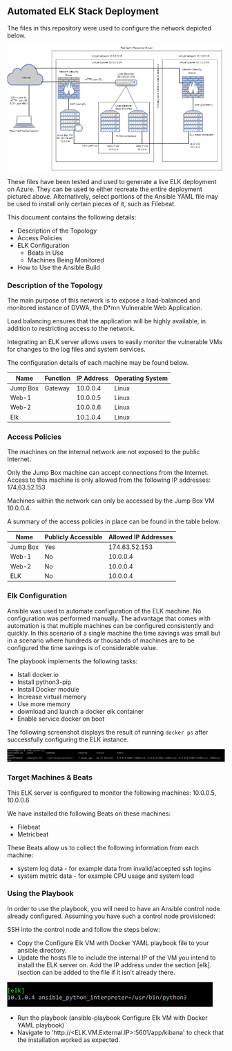 ## Automated ELK Stack Deployment

The files in this repository were used to configure the network depicted below.

![](https://github.com/Anise94/Secure-Cloud-Network-using-ELK-stack/blob/main/Images/Cloud%20Network%20with%20ELK%20Stack.png)

These files have been tested and used to generate a live ELK deployment on Azure. They can be used to either recreate the entire deployment pictured above. Alternatively, select portions of the Ansible YAML file may be used to install only certain pieces of it, such as Filebeat.

This document contains the following details:
- Description of the Topology
- Access Policies
- ELK Configuration
  - Beats in Use
  - Machines Being Monitored
- How to Use the Ansible Build


### Description of the Topology

The main purpose of this network is to expose a load-balanced and monitored instance of DVWA, the D*mn Vulnerable Web Application.

Load balancing ensures that the application will be highly available, in addition to restricting access to the network.

Integrating an ELK server allows users to easily monitor the vulnerable VMs for changes to the log files and system services.

The configuration details of each machine may be found below.

| Name     | Function | IP Address | Operating System |
|----------|----------|------------|------------------|
| Jump Box | Gateway  | 10.0.0.4   | Linux            |
| Web-1    |          | 10.0.0.5   | Linux            |
| Web-2    |          | 10.0.0.6   | Linux            |
| Elk      |          | 10.1.0.4   | Linux            |

### Access Policies

The machines on the internal network are not exposed to the public Internet. 

Only the Jump Box machine can accept connections from the Internet. Access to this machine is only allowed from the following IP addresses: 174.63.52.153

Machines within the network can only be accessed by the Jump Box VM 10.0.0.4.

A summary of the access policies in place can be found in the table below.

| Name     | Publicly Accessible | Allowed IP Addresses |
|----------|---------------------|----------------------|
| Jump Box | Yes                 | 174.63.52.153        |
| Web-1    | No                  | 10.0.0.4             |
| Web-2    | No                  | 10.0.0.4             |
| ELK      | No                  | 10.0.0.4             |

### Elk Configuration

Ansible was used to automate configuration of the ELK machine. No configuration was performed manually. The advantage that comes with automation is that multiple machines can be configured consistently and quickly. In this scenario of a single machine the time savings was small but in a scenario where hundreds or thousands of machines are to be configured the time savings is of considerable value.

The playbook implements the following tasks:
- Istall docker.io
- Install python3-pip
- Install Docker module
- Increase virtual memory
- Use more memory
- download and launch a docker elk container
- Enable service docker on boot

The following screenshot displays the result of running `docker ps` after successfully configuring the ELK instance.

![](https://github.com/Anise94/Secure-Cloud-Network-using-ELK-stack/blob/main/Images/ELK%20VM%20with%20docker%20ps%20command.png)

### Target Machines & Beats
This ELK server is configured to monitor the following machines: 10.0.0.5, 10.0.0.6

We have installed the following Beats on these machines:
- Filebeat
- Metricbeat

These Beats allow us to collect the following information from each machine:
- system log data - for example data from invalid/accepted ssh logins
- system metric data - for example CPU usage and system load 

### Using the Playbook
In order to use the playbook, you will need to have an Ansible control node already configured. Assuming you have such a control node provisioned: 

SSH into the control node and follow the steps below:
- Copy the Configure Elk VM with Docker YAML playbook file to your ansible directory.
- Update the hosts file to include the internal IP of the VM you intend to install the ELK server on. Add the IP address under the section [elk]. (section can be added to the file if it isn't already there.

![](https://github.com/Anise94/Secure-Cloud-Network-using-ELK-stack/blob/main/Images/Hosts%20file%20-%20elk%20section.png)

- Run the playbook (ansible-playbook Configure Elk VM with Docker YAML playbook)
- Navigate to 'http://<ELK.VM.External.IP>:5601/app/kibana' to check that the installation worked as expected.
